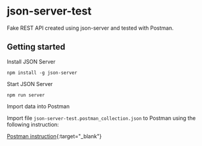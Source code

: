 # json-server-test
Fake REST API created using json-server and tested with Postman.


## Getting started

Install JSON Server 

```
npm install -g json-server
```

Start JSON Server

```
npm run server
```

Import data into Postman

Import file `json-server-test.postman_collection.json` to Postman using the following instruction:

[Postman instruction](https://learning.postman.com/docs/getting-started/importing-and-exporting-data/#importing-data-into-postman){:target="_blank"}
